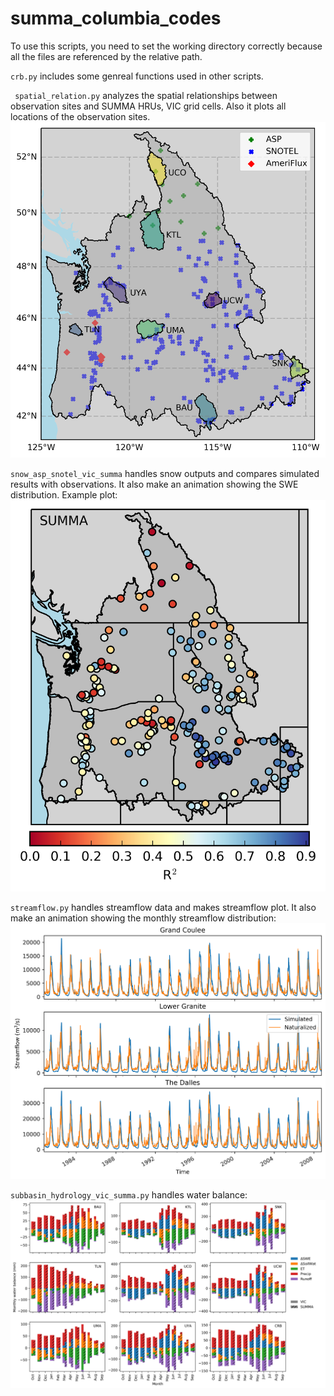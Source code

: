 # summa_columbia_codes
    
  To use this scripts, you need to set the working directory correctly because all the files are referenced by the relative path.

`crb.py` includes some genreal functions used in other scripts.

` spatial_relation.py` analyzes the spatial relationships between observation sites and SUMMA HRUs, VIC grid cells. Also it plots all locations of the observation sites.
![](basin_selected.png)

`snow_asp_snotel_vic_summa` handles snow outputs and compares simulated results with observations. It also make an animation showing the SWE distribution. Example plot:
![](snow_april_summa_r2.png)
    
`streamflow.py` handles streamflow data and makes streamflow plot. It also make an animation showing the monthly streamflow distribution:
![](streamflow_daily.png) 

`subbasin_hydrology_vic_summa.py` handles water balance:
![](wat_bal_subbasin.png) 
